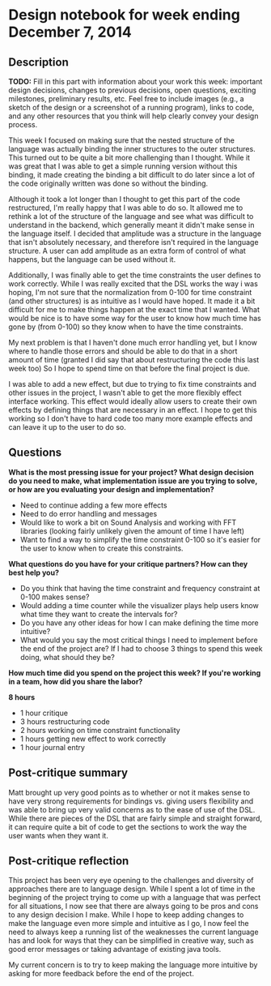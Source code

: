 # Design notebook for week ending December 7, 2014

## Description

**TODO:** Fill in this part with information about your work this week:
important design decisions, changes to previous decisions, open questions,
exciting milestones, preliminary results, etc. Feel free to include images
(e.g., a sketch of the design or a screenshot of a running program), links to
code, and any other resources that you think will help clearly convey your
design process.

This week I focused on making sure that the nested structure of the language was actually binding the inner structures to the outer structures. This turned out to be quite a bit more challenging than I thought. While it was great that I was able to get a simple running version without this binding, it made creating the binding a bit difficult to do later since a lot of the code originally written was done so without the binding. 

Although it took a lot longer than I thought to get this part of the code restructured, I'm really happy that I was able to do so. It allowed me to rethink a lot of the structure of the language and see what was difficult to understand in the backend, which generally meant it didn't make sense in the language itself. I decided that amplitude was a structure in the language that isn't absolutely necessary, and therefore isn't required in the language structure. A user can add amplitude as an extra form of control of what happens, but the language can be used without it. 

Additionally, I was finally able to get the time constraints the user defines to work correctly. While I was really excited that the DSL works the way i was hoping, I'm not sure that the normalization from 0-100 for time constraint (and other structures) is as intuitive as I would have hoped. It made it a bit difficult for me to make things happen at the exact time that I wanted. What would be nice is to have some way for the user to know how much time has gone by (from 0-100) so they know when to have the time constraints. 

My next problem is that I haven't done much error handling yet, but I know where to handle those errors and should be able to do that in a short amount of time (granted I did say that about restructuring the code this last week too) So I hope to spend time on that before the final project is due. 

I was able to add a new effect, but due to trying to fix time constraints and other issues in the project, I wasn't able to get the more flexibly effect interface working. This effect would ideally allow users to create their own effects by defining things that are necessary in an effect. I hope to get this working so I don't have to hard code too many more example effects and can leave it up to the user to do so. 

## Questions

**What is the most pressing issue for your project? What design decision do
you need to make, what implementation issue are you trying to solve, or how
are you evaluating your design and implementation?**
 	
* Need to continue adding a few more effects
* Need to do error handling and messages
* Would like to work a bit on Sound Analysis and working with FFT libraries (looking fairly unlikely given the amount of time I have left) 
* Want to find a way to simplify the time constraint 0-100 so it's easier for the user to know when to create this constraints. 


**What questions do you have for your critique partners? How can they best help
you?**

* Do you think that having the time constraint and frequency constraint at 0-100 makes sense?
*  Would adding a time counter while the visualizer plays help users know what time they want to create the intervals for?
*  Do you have any other ideas for how I can make defining the time more intuitive? 
*  What would you say the most critical things I need to implement before the end of the project are? If I had to choose 3 things to spend this week doing, what should they be?  


**How much time did you spend on the project this week? If you're working in a
team, how did you share the labor?**

**8 hours**

* 1 hour critique
* 3 hours restructuring code
* 2 hours working on time constraint functionality
* 1 hours getting new effect to work correctly
* 1 hour journal entry


## Post-critique summary

Matt brought up very good points as to whether or not it makes sense to have very strong requirements for bindings vs. giving users flexibility and was able to bring up very valid concerns as to the ease of use of the DSL. While there are pieces of the DSL that are fairly simple and straight forward, it can require quite a bit of code to get the sections to work the way the user wants when they want it. 

## Post-critique reflection

This project has been very eye opening to the challenges and diversity of approaches there are to language design. While I spent a lot of time in the beginning of the project trying to come up with a language that was perfect for all situations, I now see that there are always going to be pros and cons to any design decision I make. While I hope to keep adding changes to make the language even more simple and intuitive as I go, I now feel the need to always keep a running list of the weaknesses the current language has and look for ways that they can be simplified in creative way, such as good error messages or taking advantage of existing java tools. 

My current concern is to try to keep making the language more intuitive by asking for more feedback before the end of the project. 
